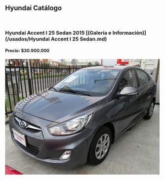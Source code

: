 ## Hyundai Catálogo

<p>&nbsp;</p>

### Hyundai Accent I 25 Sedan 2015 [(Galería e Información)](/usados/Hyundai Accent I 25 Sedan.md)
#### Precio: $30.900.000

<img src="/usados/images/Hyundai Accent I 25 Sedan - 0.9855.jpg?raw=true"/>
<p>&nbsp;</p>
